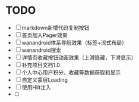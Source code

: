 # TODO

- [ ] markdown新增代码复制按钮
- [ ] 首页加入Pager效果
- [ ] wanandroid体系导航效果（标签+流式布局）
- [ ] wanandroid搜索
- [ ] 详情页收藏按钮动画效果（上滑隐藏，下滑显示）
- [ ] 补充项目文档1.0
- [ ] 个人中心用户积分、收藏等数据获取和显示
- [ ] 自定义蒙层Loading
- [ ] 使用Hilt注入
- [ ] 